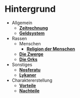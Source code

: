 # Hintergrund

- Allgemein
    - [**Zeitrechnung**](./zeitrechnung.md)
    - [**Geldsystem**](./geldsystem.md)
- Rassen
    - Menschen
        - [**Religion der Menschen**](./religionen/menschen.md)
    - [**Die Zwerge**](./völker/zwerge.md)
    - [**Die Orks**](./völker/orks.md)
- Sonstiges
    - [**Nosferatu**](./nosferatu.md)
    - [**Lykaner**](./lykaner.md)
- Charaktererstellung
    - [**Vorteile**](https://draconisnoctis.github.io/dragosia/vorteile)
    - [**Nachteile**](https://draconisnoctis.github.io/dragosia/nachteile)
